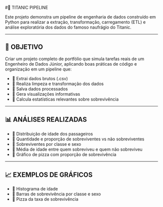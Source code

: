#🚢 TITANIC PIPELINE

Este projeto demonstra um pipeline de engenharia de dados construído em Python para realizar a extração, transformação, carregamento (ETL) e análise exploratória dos dados do famoso naufrágio do Titanic.

---

## 📌 OBJETIVO

Criar um projeto completo de portfólio que simula tarefas reais de um Engenheiro de Dados Júnior, aplicando boas práticas de código e organização em um pipeline que:

- 🔹 Extrai dados brutos (.csv)
- 🔹 Realiza limpeza e transformação dos dados
- 🔹 Salva dados processados
- 🔹 Gera visualizações informativas
- 🔹 Calcula estatísticas relevantes sobre sobrevivência

---

## 📊 ANÁLISES REALIZADAS

- 📍 Distribuição de idade dos passageiros
- 📍 Quantidade e proporção de sobreviventes vs não sobreviventes
- 📍 Sobreviventes por classe e sexo
- 📍 Média de idade entre quem sobreviveu e quem não sobreviveu
- 📍 Gráfico de pizza com proporção de sobrevivência

---

## 📈 EXEMPLOS DE GRÁFICOS

- 📌 Histograma de idade  
- 📌 Barras de sobrevivência por classe e sexo  
- 📌 Pizza da taxa de sobrevivência  
